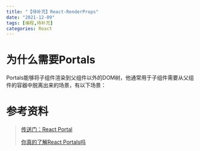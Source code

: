 ```yaml
---
title: "【待补充】React-RenderProps"
date: "2021-12-09"
tags: [编程,待补充]
categories: React
---
```


# 为什么需要Portals

Portals能够将子组件渲染到父组件以外的DOM树，他通常用于子组件需要从父组件的容器中脱离出来的场景，有以下场景：

# 参考资料

> [传送门：React Portal](https://zhuanlan.zhihu.com/p/29880992)
>
> [你真的了解React Portals吗](https://juejin.cn/post/6892951045685641224)

